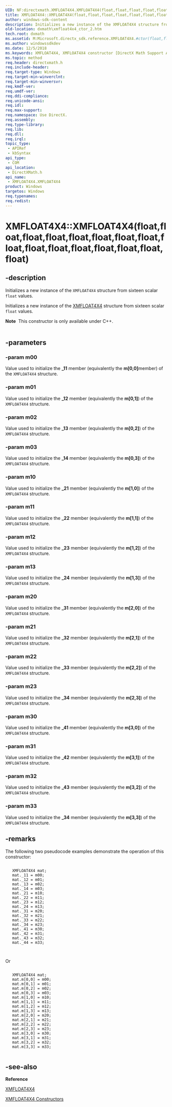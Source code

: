 ```yaml
---
UID: NF:directxmath.XMFLOAT4X4.XMFLOAT4X4(float,float,float,float,float,float,float,float,float,float,float,float,float,float,float,float)
title: XMFLOAT4X4::XMFLOAT4X4(float,float,float,float,float,float,float,float,float,float,float,float,float,float,float,float)
author: windows-sdk-content
description: Initializes a new instance of the XMFLOAT4X4 structure from sixteen scalar float values.
old-location: dxmath\xmfloat4x4_ctor_2.htm
tech.root: dxmath
ms.assetid: M:Microsoft.directx_sdk.reference.XMFLOAT4X4.#ctor(float,float,float,float,float,float,float,float,float,float,float,float,float,float,float,float)
ms.author: windowssdkdev
ms.date: 12/5/2018
ms.keywords: XMFLOAT4X4, XMFLOAT4X4 constructor [DirectX Math Support APIs], XMFLOAT4X4 constructor [DirectX Math Support APIs],XMFLOAT4X4 structure, XMFLOAT4X4 structure [DirectX Math Support APIs],XMFLOAT4X4 constructor, XMFLOAT4X4.XMFLOAT4X4, XMFLOAT4X4.XMFLOAT4X4(float,float,float,float,float,float,float,float,float,float,float,float,float,float,float,float), XMFLOAT4X4::XMFLOAT4X4, XMFLOAT4X4::XMFLOAT4X4(float,float,float,float,float,float,float,float,float,float,float,float,float,float,float,float), dxmath.xmfloat4x4_ctor_2
ms.topic: method
req.header: directxmath.h
req.include-header: 
req.target-type: Windows
req.target-min-winverclnt: 
req.target-min-winversvr: 
req.kmdf-ver: 
req.umdf-ver: 
req.ddi-compliance: 
req.unicode-ansi: 
req.idl: 
req.max-support: 
req.namespace: Use DirectX.
req.assembly: 
req.type-library: 
req.lib: 
req.dll: 
req.irql: 
topic_type:
 - APIRef
 - kbSyntax
api_type:
 - COM
api_location:
 - DirectXMath.h
api_name:
 - XMFLOAT4X4.XMFLOAT4X4
product: Windows
targetos: Windows
req.typenames: 
req.redist: 
---
```


# XMFLOAT4X4::XMFLOAT4X4(float,float,float,float,float,float,float,float,float,float,float,float,float,float,float,float)


## -description


Initializes a new instance of the <code>XMFLOAT4X4</code> structure from sixteen scalar
	<code>float</code> values.
    

Initializes a new instance of the <a href="https://msdn.microsoft.com/en-us/library/Ee419621(v=VS.85).aspx">XMFLOAT4X4</a> structure from sixteen
	scalar <code>float</code> values.
<div class="alert"><b>Note</b>  This constructor is only available under C++.
    </div><div> </div>

## -parameters




### -param m00

Value used to initialize the <b>_11</b> member (equivalently the <b>m[0,0]</b>member) of the <code>XMFLOAT4X4</code> structure.
	    


### -param m01

Value used to initialize the <b>_12</b> member (equivalently the
		<b>m[0,1]</b>) of the <code>XMFLOAT4X4</code> structure.
	    


### -param m02

Value used to initialize the <b>_13</b> member (equivalently the
		<b>m[0,2]</b>) of the <code>XMFLOAT4X4</code> structure.
	    


### -param m03

Value used to initialize the <b>_14</b> member (equivalently the
		<b>m[0,3]</b>) of the <code>XMFLOAT4X4</code> structure.
	    


### -param m10

Value used to initialize the <b>_21</b> member (equivalently the
		<b>m[1,0]</b>) of the <code>XMFLOAT4X4</code> structure.
	    


### -param m11

Value used to initialize the <b>_22</b> member (equivalently the
		<b>m[1,1]</b>) of the <code>XMFLOAT4X4</code> structure.
	    


### -param m12

Value used to initialize the <b>_23</b> member (equivalently the
		<b>m[1,2]</b>) of the <code>XMFLOAT4X4</code> structure.
	    


### -param m13

Value used to initialize the <b>_24</b> member (equivalently the
		<b>m[1,3]</b>) of the <code>XMFLOAT4X4</code> structure.
	    


### -param m20

Value used to initialize the <b>_31</b> member (equivalently the
		<b>m[2,0]</b>) of the <code>XMFLOAT4X4</code> structure.
	    


### -param m21

Value used to initialize the <b>_32</b> member (equivalently the
		<b>m[2,1]</b>) of the <code>XMFLOAT4X4</code> structure.
	    


### -param m22

Value used to initialize the <b>_33</b> member (equivalently the
		<b>m[2,2]</b>) of the <code>XMFLOAT4X4</code> structure.
	    


### -param m23

Value used to initialize the <b>_34</b> member (equivalently the
		<b>m[2,3]</b>) of the <code>XMFLOAT4X4</code> structure.
	    


### -param m30

Value used to initialize the <b>_41</b> member (equivalently the
		<b>m[3,0]</b>) of the <code>XMFLOAT4X4</code> structure.
	    


### -param m31

Value used to initialize the <b>_42</b> member (equivalently the
		<b>m[3,1]</b>) of the <code>XMFLOAT4X4</code> structure.
	    


### -param m32

Value used to initialize the <b>_43</b> member (equivalently the
		<b>m[3,2]</b>) of the <code>XMFLOAT4X4</code> structure.
	    


### -param m33

Value used to initialize the <b>_34</b> member (equivalently the
		<b>m[3,3]</b>) of the <code>XMFLOAT4X4</code> structure.
	    


## -remarks



The following two pseudocode examples demonstrate the operation of this constructor:
	


```

   XMFLOAT4X4 mat;
   mat._11 = m00;
   mat._12 = m01;
   mat._13 = m02;
   mat._14 = m03;
   mat._21 = m10;
   mat._22 = m11;
   mat._23 = m12;
   mat._24 = m13;
   mat._31 = m20;
   mat._32 = m21;
   mat._33 = m22;
   mat._34 = m23;
   mat._41 = m30;
   mat._42 = m31;
   mat._43 = m32;
   mat._44 = m33;

      
```


Or
      


```

   XMFLOAT4X4 mat;
   mat.m[0,0] = m00;
   mat.m[0,1] = m01;
   mat.m[0,2] = m02;
   mat.m[0,3] = m03;
   mat.m[1,0] = m10;
   mat.m[1,1] = m11;
   mat.m[1,2] = m12;
   mat.m[1,3] = m13;
   mat.m[2,0] = m20;
   mat.m[2,1] = m21;
   mat.m[2,2] = m22;
   mat.m[2,3] = m23;
   mat.m[3,0] = m30;
   mat.m[3,1] = m31;
   mat.m[3,2] = m32;
   mat.m[3,3] = m33;
     
```





## -see-also




<b>Reference</b>



<a href="https://msdn.microsoft.com/en-us/library/Ee419621(v=VS.85).aspx">XMFLOAT4X4</a>



<a href="https://msdn.microsoft.com/en-us/library/Ee415303(v=VS.85).aspx">XMFLOAT4X4 Constructors</a>
 

 

